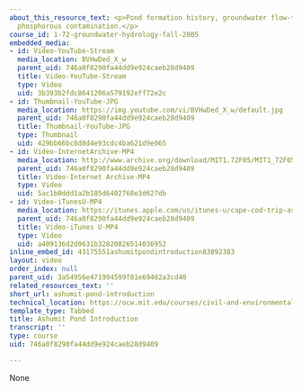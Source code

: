 ```yaml
---
about_this_resource_text: <p>Pond formation history, groundwater flow-through ponds,
  phosphorous contamination.</p>
course_id: 1-72-groundwater-hydrology-fall-2005
embedded_media:
- id: Video-YouTube-Stream
  media_location: BVHwDed_X_w
  parent_uid: 746a0f8290fa44dd9e924caeb28d9409
  title: Video-YouTube-Stream
  type: Video
  uid: 3b393b2fdc8641206a579192eff72e2c
- id: Thumbnail-YouTube-JPG
  media_location: https://img.youtube.com/vi/BVHwDed_X_w/default.jpg
  parent_uid: 746a0f8290fa44dd9e924caeb28d9409
  title: Thumbnail-YouTube-JPG
  type: Thumbnail
  uid: 429bb66bc8d8d4e93cdc4ba621d9e065
- id: Video-InternetArchive-MP4
  media_location: http://www.archive.org/download/MIT1.72F05/MIT1_72F05_cape_cod04_220k.mp4
  parent_uid: 746a0f8290fa44dd9e924caeb28d9409
  title: Video-Internet Archive-MP4
  type: Video
  uid: 5ac1b0ddd1a2b185d6402768e3d627db
- id: Video-iTunesU-MP4
  media_location: https://itunes.apple.com/us/itunes-u/cape-cod-trip-ashumit-pond/id626973433?i=139922918
  parent_uid: 746a0f8290fa44dd9e924caeb28d9409
  title: Video-iTunes U-MP4
  type: Video
  uid: a409136d2d0631b32820826514036952
inline_embed_id: 43175551ashumitpondintroduction83892383
layout: video
order_index: null
parent_uid: 3a54956e471994599f81e69482a3cd40
related_resources_text: ''
short_url: ashumit-pond-introduction
technical_location: https://ocw.mit.edu/courses/civil-and-environmental-engineering/1-72-groundwater-hydrology-fall-2005/cape-cod-trip/ashumit-pond-introduction
template_type: Tabbed
title: Ashumit Pond Introduction
transcript: ''
type: course
uid: 746a0f8290fa44dd9e924caeb28d9409

---
```

None